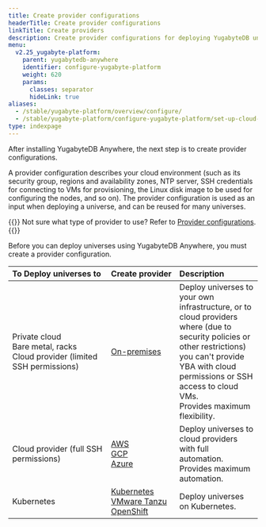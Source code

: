 ```yaml
---
title: Create provider configurations
headerTitle: Create provider configurations
linkTitle: Create providers
description: Create provider configurations for deploying YugabyteDB universes.
menu:
  v2.25_yugabyte-platform:
    parent: yugabytedb-anywhere
    identifier: configure-yugabyte-platform
    weight: 620
    params:
      classes: separator
      hideLink: true
aliases:
  - /stable/yugabyte-platform/overview/configure/
  - /stable/yugabyte-platform/configure-yugabyte-platform/set-up-cloud-provider/
type: indexpage
---
```


After installing YugabyteDB Anywhere, the next step is to create provider configurations.

A provider configuration describes your cloud environment (such as its security group, regions and availability zones, NTP server, SSH credentials for connecting to VMs for provisioning, the Linux disk image to be used for configuring the nodes, and so on). The provider configuration is used as an input when deploying a universe, and can be reused for many universes.

{{<lead link="../yba-overview/#provider-configurations">}}
Not sure what type of provider to use? Refer to [Provider configurations](../yba-overview/#provider-configurations).
{{</lead>}}

Before you can deploy universes using YugabyteDB Anywhere, you must create a provider configuration.

| To&nbsp;Deploy&nbsp;universes&nbsp;to | Create&nbsp;provider | Description |
| :--- | :--- | :--- |
| Private cloud<br>Bare metal, racks<br>Cloud provider (limited SSH permissions) | [On-premises](on-premises/) | Deploy universes to your own infrastructure, or to cloud providers where (due to security policies or other restrictions) you can't provide YBA with cloud permissions or SSH access to cloud VMs.<br>Provides maximum flexibility. |
| Cloud provider (full SSH permissions) | [AWS](aws/)<br>[GCP](gcp/)<br>[Azure](azure/) | Deploy universes to cloud providers with full automation.<br>Provides maximum automation. |
| Kubernetes | [Kubernetes](kubernetes/)<br>[VMware Tanzu](vmware-tanzu/)<br>[OpenShift](openshift/) | Deploy universes on Kubernetes. |
